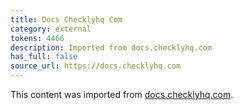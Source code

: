 ```yaml
---
title: Docs Checklyhq Com
category: external
tokens: 4466
description: Imported from docs.checklyhq.com
has_full: false
source_url: https://docs.checklyhq.com
---
```


This content was imported from [docs.checklyhq.com](https://docs.checklyhq.com).
